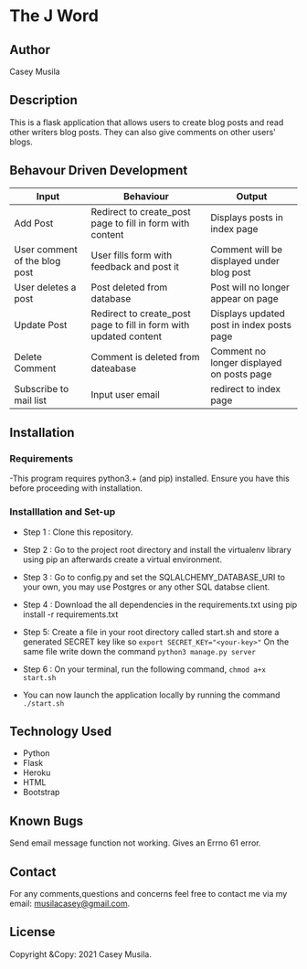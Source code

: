 # The J Word

## Author

Casey Musila

## Description

This is a flask application that allows users to create blog posts and read other writers blog posts. They can also give comments on other users' blogs.

## Behavour Driven Development

| Input                         | Behaviour                                                         | Output                                    |
| ----------------------------- | ----------------------------------------------------------------- | ----------------------------------------- |
| Add Post                      | Redirect to create_post page to fill in form with content         | Displays posts in index page              |
| User comment of the blog post | User fills form with feedback and post it                         | Comment will be displayed under blog post |
| User deletes a post           | Post deleted from database                                        | Post will no longer appear on page        |
| Update Post                   | Redirect to create_post page to fill in form with updated content | Displays updated post in index posts page |
| Delete Comment                | Comment is deleted from dateabase                                 | Comment no longer displayed on posts page |
| Subscribe to mail list        | Input user email                                                  | redirect to index page                    |

## Installation

### Requirements

-This program requires python3.+ (and pip) installed. Ensure you have this before proceeding with installation.

### Installlation and Set-up

- Step 1 : Clone this repository.
- Step 2 : Go to the project root directory and install the virtualenv library using pip an afterwards create a virtual environment.
- Step 3 : Go to config.py and set the SQLALCHEMY_DATABASE_URI to your own, you may use Postgres or any other SQL databse client.
- Step 4 : Download the all dependencies in the requirements.txt using pip install -r requirements.txt
- Step 5: Create a file in your root directory called start.sh and store a generated SECRET key like so `export SECRET_KEY="<your-key>"`
  On the same file write down the command `python3 manage.py server`
- Step 6 : On your terminal, run the following command, `chmod a+x start.sh`

- You can now launch the application locally by running the command `./start.sh`

## Technology Used

- Python
- Flask
- Heroku
- HTML
- Bootstrap

## Known Bugs

Send email message function not working. Gives an Errno 61 error.

## Contact

For any comments,questions and concerns feel free to contact me via my email: musilacasey@gmail.com.

## License

Copyright &Copy: 2021 Casey Musila.